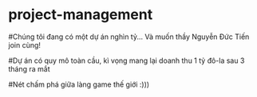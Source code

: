# project-management



#Chúng tôi đang có một dự án nghìn tỷ... Và muốn thầy Nguyễn Đức Tiến join cùng!




#Dự án có quy mô toàn cầu, kì vọng mang lại doanh thu 1 tỷ đô-la sau 3 tháng ra mắt





#Nét chấm phá giữa làng game thế giới :)))
